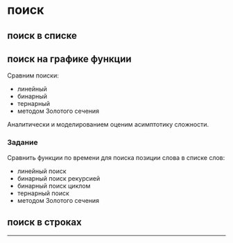 # поиск

## поиск в списке

## поиск на графике функции

Сравним поиски:  

- линейный  
- бинарный  
- тернарный  
- методом Золотого сечения  

Аналитически и моделированием оценим асимптотику сложности.  

### Задание  

Сравнить функции по времени для поиска позиции слова в списке слов:  

- линейный поиск  
- бинарный поиск рекурсией  
- бинарный поиск циклом  
- тернарный поиск  
- методом Золотого сечения  

## поиск в строках

---  
